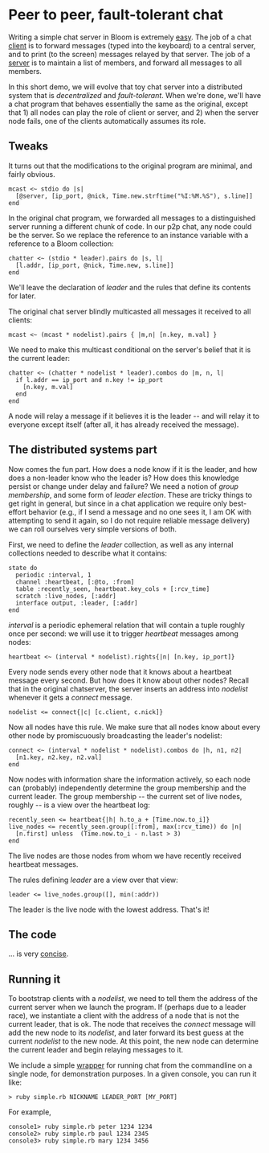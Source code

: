 Peer to peer, fault-tolerant chat
=========================

Writing a simple chat server in Bloom is extremely [easy](https://github.com/bloom-lang/bud/tree/master/examples/chat).  The job of a chat [client](https://github.com/bloom-lang/bud/blob/master/examples/chat/chat.rb) is to forward messages (typed into the keyboard) to a central server, and to print (to the screen) messages relayed by that server.  The job of a [server](https://github.com/bloom-lang/bud/blob/master/examples/chat/chat_server.rb) is to maintain a list of members, and forward all messages to all members.

In this short demo, we will evolve that toy chat server into a distributed system that is *decentralized* and *fault-tolerant*.  When we're done, we'll
have a chat program that behaves essentially the same as the original, except that 1) all nodes can play the role of client or server, and 2) when the server node fails,
one of the clients automatically assumes its role.

Tweaks
---------

It turns out that the modifications to the original program are minimal, and fairly obvious.

    mcast <~ stdio do |s|
      [@server, [ip_port, @nick, Time.new.strftime("%I:%M.%S"), s.line]]
    end

In the original chat program, we forwarded all messages to a distinguished server running a different chunk of code.  In our p2p chat, any node could
be the server.  So we replace the reference to an instance variable with a reference to a Bloom collection:

    chatter <~ (stdio * leader).pairs do |s, l|
      [l.addr, [ip_port, @nick, Time.new, s.line]]
    end

We'll leave the declaration of *leader* and the rules that define its contents for later.

The original chat server blindly multicasted all messages it received to all clients:

    mcast <~ (mcast * nodelist).pairs { |m,n| [n.key, m.val] }

We need to make this multicast conditional on the server's belief that it is the current leader:

    chatter <~ (chatter * nodelist * leader).combos do |m, n, l|
      if l.addr == ip_port and n.key != ip_port
        [n.key, m.val]
      end
    end

A node will relay a message if it believes it is the leader -- and will relay it to everyone except itself (after all,
it has already received the message).

The distributed systems part
------------------

Now comes the fun part.  How does a node know if it is the leader, and how does a non-leader know who the leader is?  How does this knowledge
persist or change under delay and failure?  We need a notion of *group membership*, and some form of *leader election*.  These are tricky things
to get right in general, but since in a chat application we require only best-effort behavior (e.g., if I send a message and no one sees it, I am OK with
attempting to send it again, so I do not require reliable message delivery) we can roll ourselves very simple versions of both.

First, we need to define the *leader* collection, as well as any internal collections needed to describe what it contains:

    state do
      periodic :interval, 1
      channel :heartbeat, [:@to, :from]
      table :recently_seen, heartbeat.key_cols + [:rcv_time]
      scratch :live_nodes, [:addr]
      interface output, :leader, [:addr]
    end
  
*interval* is a periodic ephemeral relation that will contain a tuple roughly once per second: we will use it to trigger *heartbeat* messages among nodes:

    heartbeat <~ (interval * nodelist).rights{|n| [n.key, ip_port]}

Every node sends every other node that it knows about a heartbeat message every second.  But how does it know about other nodes?  Recall that in the original chatserver, the server inserts an address into *nodelist* whenever it gets a *connect* message.

    nodelist <= connect{|c| [c.client, c.nick]}

Now all nodes have this rule.  We make sure that all nodes know about every other node by promiscuously broadcasting the leader's nodelist:

    connect <~ (interval * nodelist * nodelist).combos do |h, n1, n2|
      [n1.key, n2.key, n2.val]
    end
    
    
Now nodes with information share the information actively, so each node can (probably) independently determine the group membership and the current leader.
The group membership -- the current set of live nodes, roughly -- is a view over the heartbeat log:

    recently_seen <= heartbeat{|h| h.to_a + [Time.now.to_i]}
    live_nodes <= recently_seen.group([:from], max(:rcv_time)) do |n|
      [n.first] unless  (Time.now.to_i - n.last > 3)
    end
    
The live nodes are those nodes from whom we have recently received heartbeat messages.

The rules defining *leader* are a view over that view:

    leader <= live_nodes.group([], min(:addr))

The leader is the live node with the lowest address.  That's it!

The code
----------

... is very [concise](https://github.com/bloom-lang/bud-sandbox/blob/master/chat/chat.rb).


Running it
------------
To bootstrap clients with a *nodelist*, we need to tell them the address of the current server when we launch the program.
If (perhaps due to a leader race), we instantiate a client with the address of a node that is not the current leader, that is ok.
The node that receives the *connect* message will add the new node to its *nodelist*, and later forward its best guess at the current *nodelist* to the new node.
At this point, the new node can determine the current leader and begin relaying messages to it.

We include a simple [wrapper](https://github.com/bloom-lang/bud-sandbox/blob/master/chat/single.rb) for running chat from the commandline on a single node, for demonstration purposes.
In a given console, you can run it like:

    > ruby simple.rb NICKNAME LEADER_PORT [MY_PORT]
    
For example,

    console1> ruby simple.rb peter 1234 1234
    console2> ruby simple.rb paul 1234 2345
    console3> ruby simple.rb mary 1234 3456
    
    

